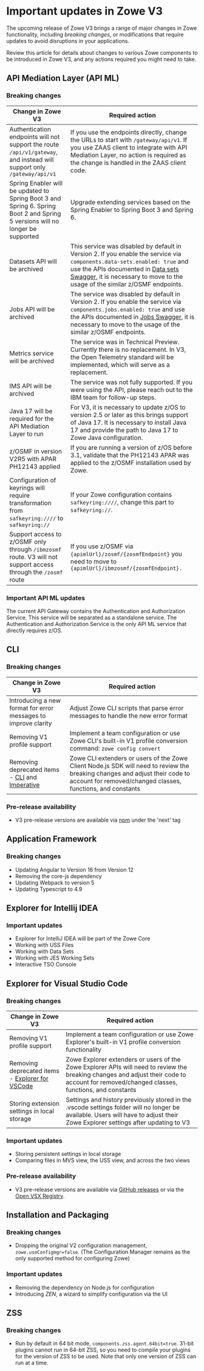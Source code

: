 # Important updates in Zowe V3

The upcoming release of Zowe V3 brings a range of major changes in Zowe functionality, including *breaking changes*, or modifications that require updates to avoid disruptions in your applications.

Review this article for details about changes to various Zowe components to be introduced in Zowe V3, and any actions required you might need to take.

## API Mediation Layer (API ML)

### Breaking changes

| Change in  Zowe V3 | Required action                                                                                                                                                                                                                                                                                                                                                      |  
|----|----------------------------------------------------------------------------------------------------------------------------------------------------------------------------------------------------------------------------------------------------------------------------------------------------------------------------------------------------------------------|
| Authentication endpoints will not support the route `/api/v1/gateway`, and instead will support only `/gateway/api/v1` | If you use the endpoints directly, change the URLs to start with `/gateway/api/v1`. If you use ZAAS client to integrate with API Mediation Layer, no action is required as the change is handled in the ZAAS client code.                                                                                                                                           |
| Spring Enabler will be updated to Spring Boot 3 and Spring 6. Spring Boot 2 and Spring 5 versions will no longer be supported | Upgrade extending services based on the Spring Enabler to Spring Boot 3 and Spring 6.                                                                                                                                                                                                                                                                              |
| Datasets API will be archived | This service was disabled by default in Version 2. If you enable the service via `components.data-sets.enabled: true` and use the APIs documented in [Data sets Swagger](https://petstore.swagger.io/?url=https://raw.githubusercontent.com/zowe/docs-site/docs-staging/api_definitions/datasets.json), it is necessary to move to the usage of the similar z/OSMF endpoints. |
| Jobs API will be archived | The service was disabled by default in Version 2. If you enable the service via `components.jobs.enabled: true` and use the APIs documented in [Jobs Swagger](https://petstore.swagger.io/?url=https://raw.githubusercontent.com/zowe/docs-site/docs-staging/api_definitions/jobs.json), it is necessary to move to the usage of the similar z/OSMF endpoints.               |
| Metrics service will be archived | The service was in Technical Preview. Currently there is no replacement. In V3, the Open Telemetry standard will be implemented, which will serve as a replacement.                                                                                                                                                                                                     |
| IMS API will be archived | The service was not fully supported. If you were using the API, please reach out to the IBM team for follow-up steps.                                                                                                                                                                                                                                |
| Java 17 will be required for the API Mediation Layer to run | For V3, it is necessary to update z/OS to version 2.5 or later as this brings support of Java 17. It is necessary to install Java 17 and provide the path to Java 17 to Zowe Java configuration.                                                                                                                                                                                                |
| z/OSMF in version V2R5 with APAR PH12143 applied | If you are running a version of z/OS before 3.1, validate that the PH12143 APAR was applied to the z/OSMF installation used by Zowe.                                                                                                                                                                                                                                                    |
| Configuration of keyrings will require transformation from `safkeyring:////` to `safkeyring://` | If your Zowe configuration contains `safkeyring:////`, change this part to `safkeyring://`.                                                                                                                                                                                                                                                                            |
| Support access to z/OSMF only through `/ibmzosmf` route. V3 will not support access through the `/zosmf` route | If you use z/OSMF via `{apimlUrl}/zosmf/{zosmfEndpoint}` you need to move to `{apimlUrl}/ibmzosmf/{zosmfEndpoint}.`                                                                                                                                                                                                                                                |
### Important API ML updates

The current API Gateway contains the Authentication and Authorization Service. This service will be separated as a standalone service. The Authentication and Authorization Service is the only API ML service that directly requires z/OS.
 
## CLI

### Breaking changes

| Change in Zowe V3 | Required action|
|-|-|
|Introducing a new format for error messages to improve clarity|Adjust Zowe CLI scripts that parse error messages to handle the new error format|
|Removing V1 profile support|Implement a team configuration or use Zowe CLI's built-in V1 profile conversion command: `zowe config convert`|
|Removing deprecated items - [CLI](https://github.com/zowe/zowe-cli/issues/1694) and [Imperative](https://github.com/zowe/zowe-cli/issues/1873)|Zowe CLI extenders or users of the Zowe Client Node.js SDK will need to review the breaking changes and adjust their code to account for removed/changed classes, functions, and constants|

### Pre-release availability

* V3 pre-release versions are available via [npm](https://www.npmjs.com/package/@zowe/cli?activeTab=readme) under the 'next' tag

## Application Framework

### Breaking changes

* Updating Angular to Version 16 from Version 12 
* Removing the core-js dependency 
* Updating Webpack to version 5 
* Updating Typescript to 4.9 

## Explorer for Intellij IDEA

### Important updates

* Explorer for IntelliJ IDEA will be part of the Zowe Core
* Working with USS Files
* Working with Data Sets
* Working with JES Working Sets
* Interactive TSO Console

## Explorer for Visual Studio Code

### Breaking changes

| Change in Zowe V3 | Required action|
|-|-|
|Removing V1 profile support|Implement a team configuration or use Zowe Explorer's built-in V1 profile conversion functionality|
|Removing deprecated items - [Explorer for VSCode](https://github.com/zowe/zowe-explorer-vscode/issues/2238)|Zowe Explorer extenders or users of the Zowe Explorer APIs will need to review the breaking changes and adjust their code to account for removed/changed classes, functions, and constants|
|Storing extension settings in local storage|Settings and history previously stored in the .vscode settings folder will no longer be available. Users will have to adjust their Zowe Explorer settings after updating to V3|

### Important updates

* Storing persistent settings in local storage
* Comparing files in MVS view, the USS view, and across the two views

### Pre-release availability

* V3 pre-release versions are available via [GitHub releases](https://github.com/zowe/zowe-explorer-vscode/releases) or via the [Open VSX Registry](https://open-vsx.org/extension/Zowe/vscode-extension-for-zowe).

## Installation and Packaging

### Breaking changes

* Dropping the original V2 configuration management, `zowe.useConfigmgr=false`. (The Configuration Manager remains as the only supported method for configuring Zowe)

### Important updates

* Removing the dependency on Node.js for configuration
* Introducing _ZEN_, a wizard to simplify configuration via the UI

## ZSS

### Breaking changes

* Run by default in 64 bit mode, `components.zss.agent.64bit=true`. 31-bit plugins cannot run in 64-bit ZSS, so you need to compile your plugins for the version of ZSS to be used. Note that only one version of ZSS can run at a time.
